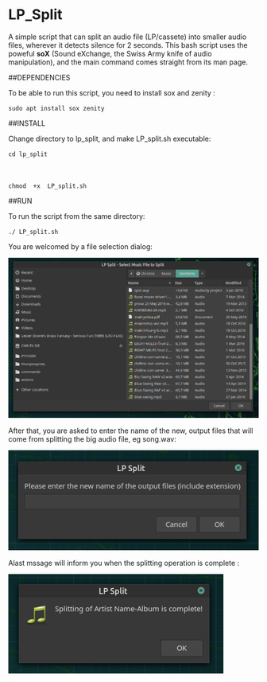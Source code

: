 # LP_Split

A simple script that can split an audio file (LP/cassete) into smaller audio files, wherever it detects silence for 2 seconds.
This bash script uses the poweful **soX** (Sound eXchange, the Swiss Army knife of audio manipulation), and the main command comes straight from its man page.

##DEPENDENCIES

To be able to run this script, you need to install sox and zenity :

    sudo apt install sox zenity
 
##INSTALL

Change directory to lp_split, and make LP_split.sh executable:

    cd lp_split
    


    chmod  +x  LP_split.sh

##RUN

To run the script from the same directory:

    ./ LP_split.sh

You are welcomed by a file selection dialog:

![image 1](screenshots/screenshot1.png)

After that, you are asked to enter the name  of the new, output files that will come from splitting the big audio file, eg song.wav:

![image 2](screenshots/screenshot2.png)

Alast mssage will inform you when the splitting operation is complete  :

![image 3](screenshots/screenshot3.png)